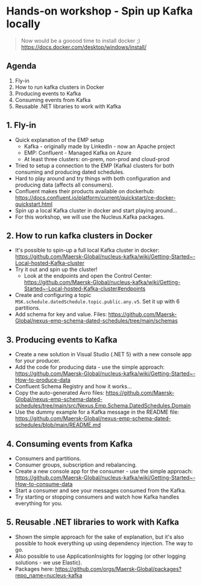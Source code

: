 # Hands-on workshop - Spin up Kafka locally

> Now would be a gooood time to install docker ;) https://docs.docker.com/desktop/windows/install/

## Agenda

1. Fly-in
2. How to run kafka clusters in Docker
3. Producing events to Kafka
4. Consuming events from Kafka
5. Reusable .NET libraries to work with Kafka

## 1. Fly-in

* Quick explanation of the EMP setup
  * Kafka - originally made by LinkedIn - now an Apache project
  * EMP: Confluent - Managed Kafka on Azure
  * At least three clusters: on-prem, non-prod and cloud-prod
* Tried to setup a connection to the EMP (Kafka) clusters for both consuming and producing dated schedules.
* Hard to play around and try things with both configuration and producing data (affects all consumers).
* Confluent makes their products available on dockerhub: https://docs.confluent.io/platform/current/quickstart/ce-docker-quickstart.html
* Spin up a local Kafka cluster in docker and start playing around...
* For this workshop, we will use the Nucleus.Kafka packages.

## 2. How to run kafka clusters in Docker

* It's possible to spin-up a full local Kafka cluster in docker: https://github.com/Maersk-Global/nucleus-kafka/wiki/Getting-Started~-Local-hosted-Kafka-cluster
* Try it out and spin up the cluster!
  * Look at the endpoints and open the Control Center: https://github.com/Maersk-Global/nucleus-kafka/wiki/Getting-Started~-Local-hosted-Kafka-cluster#endpoints
* Create and configuring a topic `MSK.schedule.datedSchedule.topic.public.any.v5`. Set it up with 6 partitions.
* Add schema for key and value. Files: https://github.com/Maersk-Global/nexus-emp-schema-dated-schedules/tree/main/schemas

## 3. Producing events to Kafka

* Create a new solution in Visual Studio (.NET 5) with a new console app for your producer.
* Add the code for producing data - use the simple approach: https://github.com/Maersk-Global/nucleus-kafka/wiki/Getting-Started~-How-to-produce-data
* Confluent Schema Registry and how it works...
* Copy the auto-generated Avro files: https://github.com/Maersk-Global/nexus-emp-schema-dated-schedules/tree/main/src/Nexus.Emp.Schema.DatedSchedules.Domain
* Use the dummy example for a Kafka message in the README file: https://github.com/Maersk-Global/nexus-emp-schema-dated-schedules/blob/main/README.md 

## 4. Consuming events from Kafka

* Consumers and partitions.
* Consumer groups, subscription and rebalancing.
* Create a new console app for the consumer - use the simple approach: https://github.com/Maersk-Global/nucleus-kafka/wiki/Getting-Started~-How-to-consume-data
* Start a consumer and see your messages consumed from the Kafka.
* Try starting or stopping consumers and watch how Kafka handles everything for you.

## 5. Reusable .NET libraries to work with Kafka

* Shown the simple approach for the sake of explanation, but it's also possible to hook everything up using dependency injection. The way to go.
* Also possible to use ApplicationInsights for logging (or other logging solutions - we use Elastic).
* Packages here: https://github.com/orgs/Maersk-Global/packages?repo_name=nucleus-kafka
